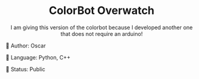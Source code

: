 
  <h1 align="center">ColorBot Overwatch</h1>
  <p align="center">
    I am giving this version of the colorbot because I developed another one that does not require an arduino!
  </p>
</div>

<p>🎩 Author: Oscar</p>
<p>🌙 Language: Python, C++</p>
<p>🌿 Status: Public</p>
